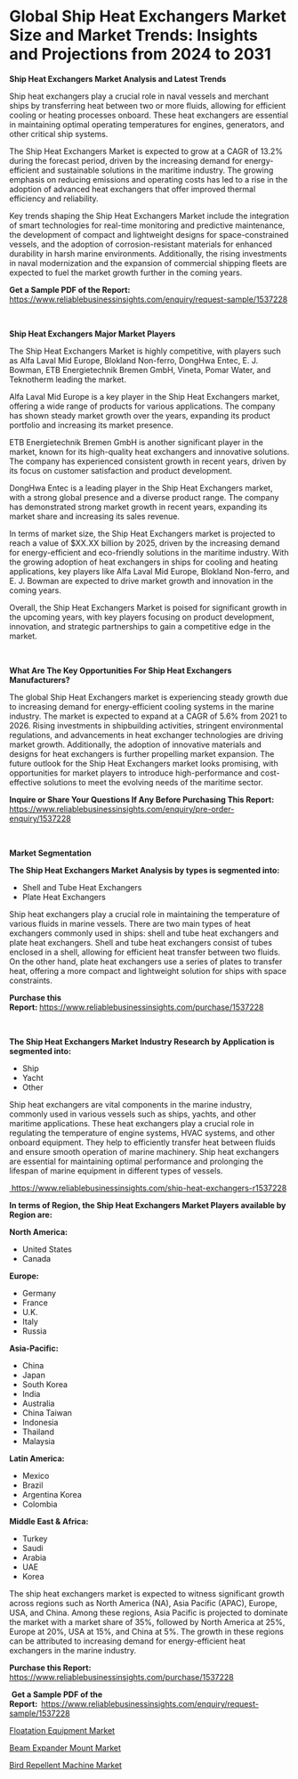 <p><h1>Global Ship Heat Exchangers Market Size and Market Trends: Insights and Projections from 2024 to 2031</h1></p><p><strong>Ship Heat Exchangers Market Analysis and Latest Trends</strong></p>
<p><p>Ship heat exchangers play a crucial role in naval vessels and merchant ships by transferring heat between two or more fluids, allowing for efficient cooling or heating processes onboard. These heat exchangers are essential in maintaining optimal operating temperatures for engines, generators, and other critical ship systems.</p><p>The Ship Heat Exchangers Market is expected to grow at a CAGR of 13.2% during the forecast period, driven by the increasing demand for energy-efficient and sustainable solutions in the maritime industry. The growing emphasis on reducing emissions and operating costs has led to a rise in the adoption of advanced heat exchangers that offer improved thermal efficiency and reliability.</p><p>Key trends shaping the Ship Heat Exchangers Market include the integration of smart technologies for real-time monitoring and predictive maintenance, the development of compact and lightweight designs for space-constrained vessels, and the adoption of corrosion-resistant materials for enhanced durability in harsh marine environments. Additionally, the rising investments in naval modernization and the expansion of commercial shipping fleets are expected to fuel the market growth further in the coming years.</p></p>
<p><strong>Get a Sample PDF of the Report:&nbsp;</strong> <a href="https://www.reliablebusinessinsights.com/enquiry/request-sample/1537228">https://www.reliablebusinessinsights.com/enquiry/request-sample/1537228</a></p>
<p>&nbsp;</p>
<p><strong>Ship Heat Exchangers Major Market Players</strong></p>
<p><p>The Ship Heat Exchangers Market is highly competitive, with players such as Alfa Laval Mid Europe, Blokland Non-ferro, DongHwa Entec, E. J. Bowman, ETB Energietechnik Bremen GmbH, Vineta, Pomar Water, and Teknotherm leading the market. </p><p>Alfa Laval Mid Europe is a key player in the Ship Heat Exchangers market, offering a wide range of products for various applications. The company has shown steady market growth over the years, expanding its product portfolio and increasing its market presence. </p><p>ETB Energietechnik Bremen GmbH is another significant player in the market, known for its high-quality heat exchangers and innovative solutions. The company has experienced consistent growth in recent years, driven by its focus on customer satisfaction and product development.</p><p>DongHwa Entec is a leading player in the Ship Heat Exchangers market, with a strong global presence and a diverse product range. The company has demonstrated strong market growth in recent years, expanding its market share and increasing its sales revenue.</p><p>In terms of market size, the Ship Heat Exchangers market is projected to reach a value of $XX.XX billion by 2025, driven by the increasing demand for energy-efficient and eco-friendly solutions in the maritime industry. With the growing adoption of heat exchangers in ships for cooling and heating applications, key players like Alfa Laval Mid Europe, Blokland Non-ferro, and E. J. Bowman are expected to drive market growth and innovation in the coming years.</p><p>Overall, the Ship Heat Exchangers Market is poised for significant growth in the upcoming years, with key players focusing on product development, innovation, and strategic partnerships to gain a competitive edge in the market.</p></p>
<p>&nbsp;</p>
<p><strong>What Are The Key Opportunities For Ship Heat Exchangers Manufacturers?</strong></p>
<p><p>The global Ship Heat Exchangers market is experiencing steady growth due to increasing demand for energy-efficient cooling systems in the marine industry. The market is expected to expand at a CAGR of 5.6% from 2021 to 2026. Rising investments in shipbuilding activities, stringent environmental regulations, and advancements in heat exchanger technologies are driving market growth. Additionally, the adoption of innovative materials and designs for heat exchangers is further propelling market expansion. The future outlook for the Ship Heat Exchangers market looks promising, with opportunities for market players to introduce high-performance and cost-effective solutions to meet the evolving needs of the maritime sector.</p></p>
<p><strong>Inquire or Share Your Questions If Any Before Purchasing This Report:</strong> <a href="https://www.reliablebusinessinsights.com/enquiry/pre-order-enquiry/1537228">https://www.reliablebusinessinsights.com/enquiry/pre-order-enquiry/1537228</a></p>
<p>&nbsp;</p>
<p><strong>Market Segmentation</strong></p>
<p><strong>The Ship Heat Exchangers Market Analysis by types is segmented into:</strong></p>
<p><ul><li>Shell and Tube Heat Exchangers</li><li>Plate Heat Exchangers</li></ul></p>
<p><p>Ship heat exchangers play a crucial role in maintaining the temperature of various fluids in marine vessels. There are two main types of heat exchangers commonly used in ships: shell and tube heat exchangers and plate heat exchangers. Shell and tube heat exchangers consist of tubes enclosed in a shell, allowing for efficient heat transfer between two fluids. On the other hand, plate heat exchangers use a series of plates to transfer heat, offering a more compact and lightweight solution for ships with space constraints.</p></p>
<p><strong>Purchase this Report:&nbsp;</strong><a href="https://www.reliablebusinessinsights.com/purchase/1537228">https://www.reliablebusinessinsights.com/purchase/1537228</a></p>
<p>&nbsp;</p>
<p><strong>The Ship Heat Exchangers Market Industry Research by Application is segmented into:</strong></p>
<p><ul><li>Ship</li><li>Yacht</li><li>Other</li></ul></p>
<p><p>Ship heat exchangers are vital components in the marine industry, commonly used in various vessels such as ships, yachts, and other maritime applications. These heat exchangers play a crucial role in regulating the temperature of engine systems, HVAC systems, and other onboard equipment. They help to efficiently transfer heat between fluids and ensure smooth operation of marine machinery. Ship heat exchangers are essential for maintaining optimal performance and prolonging the lifespan of marine equipment in different types of vessels.</p></p>
<p><a href="https://www.reliablebusinessinsights.com/ship-heat-exchangers-r1537228">&nbsp;https://www.reliablebusinessinsights.com/ship-heat-exchangers-r1537228</a></p>
<p><strong>In terms of Region, the Ship Heat Exchangers Market Players available by Region are:</strong></p>
<p>
    <p> <strong> North America: </strong>
        <ul>
            <li>United States</li>
            <li>Canada</li>
        </ul>
        </p> 
    <p> <strong> Europe: </strong>
        <ul>
            <li>Germany</li>
            <li>France</li>
            <li>U.K.</li>
            <li>Italy</li>
            <li>Russia</li>
        </ul>
        </p> 
    <p> <strong> Asia-Pacific: </strong>
        <ul>
            <li>China</li>
            <li>Japan</li>
            <li>South Korea</li>
            <li>India</li>
            <li>Australia</li>
            <li>China Taiwan</li>
            <li>Indonesia</li>
            <li>Thailand</li>
            <li>Malaysia</li>
        </ul>
        </p> 
    <p> <strong> Latin America: </strong>
        <ul>
            <li>Mexico</li>
            <li>Brazil</li>
            <li>Argentina Korea</li>
            <li>Colombia</li>
        </ul>
        </p> 
    <p> <strong> Middle East & Africa: </strong>
        <ul>
            <li>Turkey</li>
            <li>Saudi</li>
            <li>Arabia</li>
            <li>UAE</li>
            <li>Korea</li>
        </ul>
    </p>
    </p>
<p><p>The ship heat exchangers market is expected to witness significant growth across regions such as North America (NA), Asia Pacific (APAC), Europe, USA, and China. Among these regions, Asia Pacific is projected to dominate the market with a market share of 35%, followed by North America at 25%, Europe at 20%, USA at 15%, and China at 5%. The growth in these regions can be attributed to increasing demand for energy-efficient heat exchangers in the marine industry.</p></p>
<p><strong>Purchase this Report: </strong><a href="https://www.reliablebusinessinsights.com/purchase/1537228">https://www.reliablebusinessinsights.com/purchase/1537228</a></p>
<p>&nbsp;<strong>Get a Sample PDF of the Report:&nbsp;&nbsp;</strong><a href="https://www.reliablebusinessinsights.com/enquiry/request-sample/1537228">https://www.reliablebusinessinsights.com/enquiry/request-sample/1537228</a></p>
<p><strong></strong></p>
<p><p><a href="https://github.com/LaceyZemlak1/Market-Research-Report-List-1/blob/main/floatation-equipment-market.md">Floatation Equipment Market</a></p><p><a href="https://view.publitas.com/reportprime-1/evaluating-global-beam-expander-mount-market-trends-and-growth-opportunities-by-region-type-2-axes-4-axes-others-and-application-industrial-medical-laboratory-others/">Beam Expander Mount Market</a></p><p><a href="https://github.com/MyrtisWest1/Market-Research-Report-List-1/blob/main/bird-repellent-machine-market.md">Bird Repellent Machine Market</a></p></p>